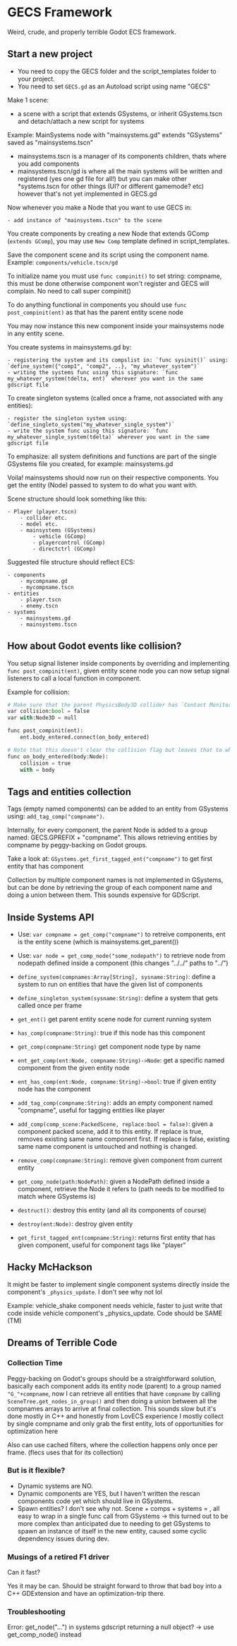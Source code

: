 # GECS Framework

Weird, crude, and properly terrible Godot ECS framework.

## Start a new project

- You need to copy the GECS folder and the script_templates folder to your project.
- You need to set `GECS.gd` as an Autoload script using name "GECS"

Make 1 scene:
	
- a scene with a script that extends GSystems, or inherit GSystems.tscn and detach/attach a new script for systems

Example: MainSystems node with "mainsystems.gd" extends "GSystems" saved as "mainsystems.tscn"

- mainsystems.tscn is a manager of its components children, thats where you add components
- mainsystems.tscn/gd is where all the main systems will be written and registered (yes one gd file for all!) but you can make other *systems.tscn for other things (UI? or different gamemode? etc) however that's not yet implemented in GECS.gd

Now whenever you make a Node that you want to use GECS in:
	
	- add instance of "mainsystems.tscn" to the scene

You create components by creating a new Node that extends GComp (`extends GComp`), you may use `New Comp` template defined in script_templates.

Save the component scene and its script using the component name. Example: `components/vehicle.tscn/gd`

To initialize name you must use `func compinit()` to set string: compname, this must be done otherwise component won't register and GECS will complain. No need to call super compinit()

To do anything functional in components you should use `func post_compinit(ent)` as that has the parent entity scene node

You may now instance this new component inside your mainsystems node in any entity scene.

You create systems in mainsystems.gd by:

	- registering the system and its compslist in: `func sysinit()` using: `define_system({"comp1", "comp2", ..}, "my_whatever_system")`
	- writing the systems func using this signature: `func my_whatever_system(tdelta, ent)` wherever you want in the same gdscript file

To create singleton systems (called once a frame, not associated with any entities):

	- register the singleton system using: `define_singleto_system("my_whatever_single_system")`
	- write the system func using this signature: `func my_whatever_single_system(tdelta)` wherever you want in the same gdscript file

To emphasize: all system definitions and functions are part of the single GSystems file you created, for example: mainsystems.gd

Voila! mainsystems should now run on their respective components. You get the entity (Node) passed to system to do what you want with.

Scene structure should look something like this:

	- Player (player.tscn)
		- collider etc.
		- model etc.
		- mainsystems (GSystems)
			- vehicle (GComp)
			- playercontrol (GComp)
			- directctrl (GComp)

Suggested file structure should reflect ECS:

	- components
		- mycompname.gd
		- mycompname.tscn
	- entities
		- player.tscn
		- enemy.tscn
	- systems
		- mainsystems.gd
		- mainsystems.tscn

## How about Godot events like collision?

You setup signal listener inside components by overriding and implementing `func post_compinit(ent)`, given entity scene node you can now setup signal listeners to call a local function in component.

Example for collision:

```py
# Make sure that the parent PhysicsBody3D collider has `Contact Monitoring` ON and `Max Contacts` >= 1, otherwise collision won't work
var collision:bool = false
var with:Node3D = null

func post_compinit(ent):
	ent.body_entered.connect(on_body_entered)

# Note that this doesn't clear the collision flag but leaves that to whoever processes the event (which not ideal)
func on_body_entered(body:Node):
	collision = true
	with = body
```

## Tags and entities collection

Tags (empty named components) can be added to an entity from GSystems using: `add_tag_comp("compname")`.

Internally, for every component, the parent Node is added to a group named: GECS.GPREFIX + "compname". This allows retrieving entities by compname by peggy-backing on Godot groups.

Take a look at: `GSystems.get_first_tagged_ent("compname")` to get first entity that has component

Collection by multiple component names is not implemented in GSystems, but can be done by retrieving the group of each component name and doing a union between them. This sounds expensive for GDScript.

## Inside Systems API

- Use: `var compname = get_comp("compname")` to retreive components, ent is the entity scene (which is mainsystems.get_parent())
- Use: `var node = get_comp_node("some_nodepath")` to retrieve node from nodepath defined inside a component (this changes "../../" paths to "../")

- `define_system(compnames:Array[String], sysname:String)`: define a system to run on entities that have the given list of components
- `define_singleton_system(sysname:String)`: define a system that gets called once per frame
- `get_ent()` get parent entity scene node for current running system
- `has_comp(compname:String)`: true if this node has this component
- `get_comp(compname:String)` get component node type by name
- `ent_get_comp(ent:Node, compname:String)->Node`: get a specific named component from the given entity node
- `ent_has_comp(ent:Node, compname:String)->bool`: true if given entity node has the component
- `add_tag_comp(compname:String)`: adds an empty component named "compname", useful for tagging entities like player
- `add_comp(comp_scene:PackedScene, replace:bool = false)`: given a component packed scene, add it to this entity. If replace is true, removes existing same name component first. If replace is false, existing same name component is untouched and nothing is changed.
- `remove_comp(compname:String)`: remove given component from current entity
- `get_comp_node(path:NodePath)`: given a NodePath defined inside a component, retrieve the Node it refers to (path needs to be modified to match where GSystems is)
- `destruct()`: destroy this entity (and all its components of course)
- `destroy(ent:Node)`: destroy given entity
- `get_first_tagged_ent(compname:String)`: returns first entity that has given component, useful for component tags like "player"

## Hacky McHackson

It might be faster to implement single component systems directly inside the component's `_physics_update`. I don't see why not lol

Example: vehicle_shake component needs vehicle, faster to just write that code inside vehicle component's _physics_update. Code should be SAME (TM)

## Dreams of Terrible Code

### Collection Time

Peggy-backing on Godot's groups should be a straightforward solution, basically each component adds its entity node (parent) to a group named `"G_"+compname`, now I can retrieve all entities that have `compname` by calling `SceneTree.get_nodes_in_group()` and then doing a union between all the compnames arrays to arrive at final collection. This sounds slow but it's done mostly in C++ and honestly from LovECS experience I mostly collect by single compname and only grab the first entity, lots of opportunities for optimization here

Also can use cached filters, where the collection happens only once per frame. (flecs uses that for its collection)

### But is it flexible?

- Dynamic systems are NO.
- Dynamic components are YES, but I haven't written the rescan components code yet which should live in GSystems.
- Spawn entities? I don't see why not. Scene + comps + systems = <BAM>, all easy to wrap in a single func call from GSystems -> this turned out to be more complex than anticipated due to needing to get GSystems to spawn an instance of itself in the new entity, caused some cyclic dependency issues during dev.

### Musings of a retired F1 driver

Can it fast?

Yes it may be can. Should be straight forward to throw that bad boy into a C++ GDExtension and have an optimization-trip there.

### Troubleshooting

Error: get_node("...") in systems gdscript returning a null object? -> use get_comp_node() instead
